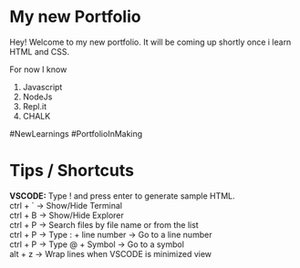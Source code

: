 # My new Portfolio

Hey! Welcome to my new portfolio. It will be coming up shortly once i learn HTML and CSS.

For now I know
1. Javascript
2. NodeJs
3. Repl.it
4. CHALK

#NewLearnings #PortfolioInMaking


# Tips / Shortcuts

**VSCODE:**
Type ! and press enter to generate sample HTML. <br>
ctrl + \` -> Show/Hide Terminal <br>
ctrl + B -> Show/Hide Explorer <br>
ctrl + P -> Search files by file name or from the list <br>
ctrl + P -> Type : + line number -> Go to a line number <br>
ctrl + P -> Type @ + Symbol -> Go to a symbol <br>
alt + z  -> Wrap lines when VSCODE is minimized view <br>
